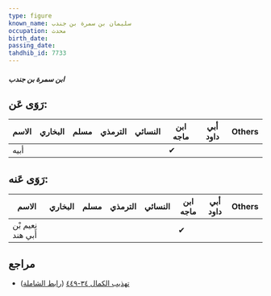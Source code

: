 ```yaml
---
type: figure
known_name: سليمان بن سمرة بن جندب
occupation: محدث
birth_date:
passing_date:
tahdhib_id: 7733
---
```

##### ابن سمرة بن جندب

## رَوَى عَن:
| الاسم | البخاري | مسلم | الترمذي | النسائي | ابن ماجه | أبي داود | Others |
| ----- | ------- | ---- | ------- | ------- | -------- | -------- | ------ |
| أبيه  |         |      |         |         | ✔        |          |        |
## رَوَى عَنه:
| الاسم             | البخاري | مسلم | الترمذي | النسائي | ابن ماجه | أبي داود | Others |
| ----------------- | ------- | ---- | ------- | ------- | -------- | -------- | ------ |
| نعيم بْن أَبي هند |         |      |         |         | ✔        |          |        |
## مراجع
- [تهذيب الكمال ٣٤-٤٤٩](obsidian://open?vault=Tahdhib-al-Kamal&file=Figures/٧٧٣٣-ابن%20سمرة%20بن%20جندب) ([رابط الشاملة](https://shamela.ws/book/3722/18566))